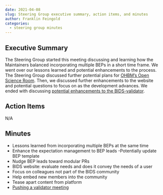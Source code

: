 ```yaml
---
date: 2021-04-08
slug: Steering Group executive summary, action items, and minutes
author: Franklin Feingold
categories:
  - steering group minutes
---
```


<!-- more -->

## Executive Summary

The Steering Group started this meeting discussing and learning how the Maintainers balanced incorporating multiple BEPs in a short time frame. We went over our lessons learned and potential enhancements to the process. The Steering Group discussed further potential plans for [OHBM’s Open Science Room](https://ohbm.github.io/osr2021/). Then, we discussed further enhancements to the website and potential questions to focus on as the development advances. We ended with discussing [potential enhancements to the BIDS-validator](https://groups.google.com/g/bids-discussion/c/2LB6d-FMkZI).

## Action Items

N/A

## Minutes

- Lessons learned from incorporating multiple BEPs at the same time
- Enhance the expectation management to BEP leads
  -Potentially update BEP template
- Nudge BEP leads toward modular PRs
- BIDS website: evaluate needs and does it convey the needs of a user
- Focus on colleagues not part of the BIDS community
- Help embed new members into the community
- Tease apart content from platform
- [Pushing a validator meeting](https://groups.google.com/g/bids-discussion/c/2LB6d-FMkZI)
